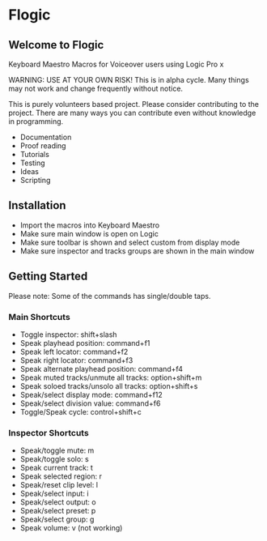 # Flogic
## Welcome to Flogic
Keyboard Maestro Macros for Voiceover users using Logic Pro x

WARNING: USE AT YOUR OWN RISK! This is in alpha cycle. Many things may not work and change frequently without notice.

This is purely volunteers based project. Please consider contributing to the project. There are many ways you can contribute even without knowledge in programming.
* Documentation
* Proof reading
* Tutorials
* Testing
* Ideas
* Scripting

## Installation
* Import the macros into Keyboard Maestro
* Make sure main window is open on Logic
* Make sure toolbar is shown and select custom from display mode
* Make sure inspector and tracks groups are shown in the main window

## Getting Started
Please note: Some of the commands has single/double taps.

### Main Shortcuts
* Toggle inspector: shift+slash
* Speak playhead position: command+f1
* Speak left locator: command+f2
* Speak right locator: command+f3
* Speak alternate playhead position: command+f4
* Speak muted tracks/unmute all tracks: option+shift+m
* Speak soloed tracks/unsolo all tracks: option+shift+s
* Speak/select display mode: command+f12
* Speak/select division value: command+f6
* Toggle/Speak cycle: control+shift+c

### Inspector Shortcuts
* Speak/toggle mute: m
* Speak/toggle solo: s
* Speak current track: t
* Speak selected region: r
* Speak/reset clip level: l
* Speak/select input: i
* Speak/select output: o
* Speak/select preset: p
* Speak/select group: g
* Speak volume: v (not working)